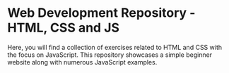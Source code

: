 # Web Development Repository - HTML, CSS and JS
Here, you will find a collection of exercises related to HTML and CSS with the focus on JavaScript. This repository showcases a simple beginner website along with numerous JavaScript examples.
